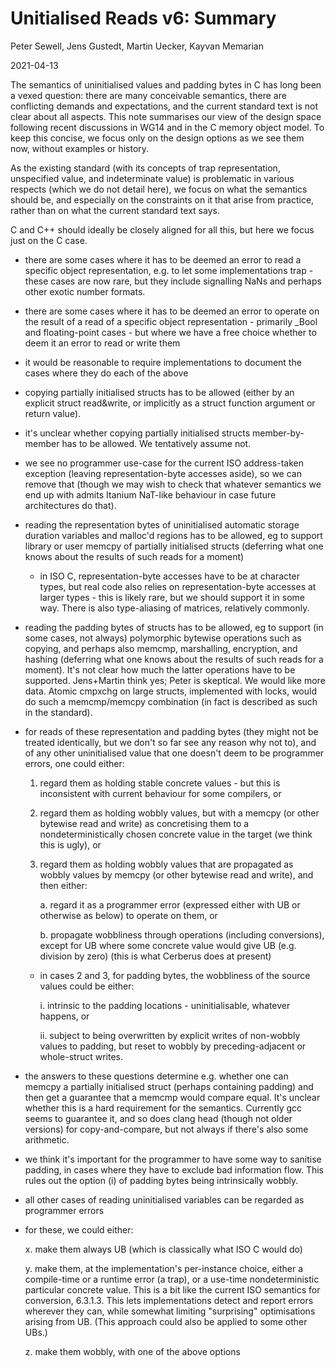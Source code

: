 # Unitialised Reads v6: Summary

Peter Sewell, Jens Gustedt, Martin Uecker, Kayvan Memarian

2021-04-13

The semantics of uninitialised values and padding bytes in C has long been a vexed question: there are many conceivable semantics, there are conflicting demands and expectations, and the current standard text is not clear about all aspects.  This note summarises our view of the design space following recent discussions in WG14 and in the C memory object model.  To keep this concise, we focus only on the design options as we see them now, without examples or history.

As the existing standard (with its concepts of trap representation, unspecified value, and indeterminate value) is problematic in various respects (which we do not detail here), we focus on what the semantics should be, and especially on the constraints on it that arise from practice, rather than on what the current standard text says.

C and C++ should ideally be closely aligned for all this, but here we focus just on the C case.  

- there are some cases where it has to be deemed an error to read a specific object representation, e.g. to let some implementations trap - these cases are now rare, but they include signalling NaNs and perhaps other exotic number formats.

- there are some cases where it has to be deemed an error to operate on the result of a read of a specific object representation - primarily _Bool and floating-point cases - but where we have a free choice whether to deem it an error to read or write them

- it would be reasonable to require implementations to document the cases where they do each of the above

- copying partially initialised structs has to be allowed (either by an explicit struct read&write, or implicitly as a struct function argument or return value).  

- it's unclear whether copying partially initialised structs member-by-member has to be allowed. We tentatively assume not.

- we see no programmer use-case for the current ISO address-taken exception (leaving representation-byte accesses aside), so we can remove that (though we may wish to check that whatever semantics we end up with admits Itanium NaT-like behaviour in case future architectures do that).

- reading the representation bytes of uninitialised automatic storage duration variables and malloc'd regions has to be allowed, eg to support library or user memcpy of partially initialised structs (deferring what one knows about the results of such reads for a moment)

    - in ISO C, representation-byte accesses have to be at character types, but real code also relies on representation-byte accesses at larger types - this is likely rare, but we should support it in some way. There is also type-aliasing of matrices, relatively commonly. 

- reading the padding bytes of structs has to be allowed, eg to support (in some cases, not always) polymorphic bytewise operations such as copying, and perhaps also memcmp, marshalling, encryption, and hashing  (deferring what one knows about the results of such reads for a moment). It's not clear how much the latter operations have to be supported. Jens+Martin think yes; Peter is skeptical. We would like more data.  Atomic cmpxchg on large structs, implemented with locks, would do such a memcmp/memcpy combination (in fact is described as such in the standard). 

- for reads of these representation and padding bytes (they might not be treated identically, but we don't so far see any reason why not to), and of any other uninitialised value that one doesn't deem to be programmer errors, one could either:

    1. regard them as holding stable concrete values - but this is inconsistent with current behaviour for some compilers, or
	2. regard them as holding wobbly values, but with a memcpy (or other bytewise read and write) as concretising them to a nondeterministically chosen concrete value in the target (we think this is ugly), or
    3. regard them as holding wobbly values that are propagated as wobbly values by memcpy (or other bytewise read and write), and then either:

		a. regard it as a programmer error (expressed either with UB or otherwise as below) to operate on them, or

        b. propagate wobbliness through operations (including conversions), except for UB where some concrete value would give UB (e.g. division by zero) (this is what Cerberus does at present)

    - in cases 2 and 3, for padding bytes, the wobbliness of the source values could be either:
	
	    i. intrinsic to the padding locations - uninitialisable, whatever happens, or

        ii. subject to being overwritten by explicit writes of non-wobbly values to padding, but reset to wobbly by preceding-adjacent or whole-struct writes.

- the answers to these questions determine e.g. whether one can memcpy a partially initialised struct (perhaps containing padding) and then get a guarantee that a memcmp would compare equal.  It's unclear whether this is a hard requirement for the semantics.  Currently gcc seems to guarantee it, and so does clang head (though not older versions) for copy-and-compare, but not always if there's also some arithmetic. 

- we think it's important for the programmer to have some way to sanitise padding, in cases where they have to exclude bad information flow. This rules out the option (i) of padding bytes being intrinsically wobbly. 

- all other cases of reading uninitialised variables can be regarded as programmer errors

- for these, we could either:

     x. make them always UB (which is classically what ISO C would do)

     y. make them, at the implementation's per-instance choice, either a compile-time or a runtime error (a trap), or a use-time nondeterministic particular concrete value. This is a bit like the current ISO semantics for conversion, 6.3.1.3.  This lets implementations detect and report errors wherever they can, while somewhat limiting "surprising" optimisations arising from UB.  (This approach could also be applied to some other UBs.)

     z. make them wobbly, with one of the above options









